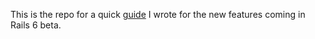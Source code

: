 This is the repo for a quick [guide](https://www.levelupcoder.com/rails-6-action-mailbox-email-to-post/) I wrote for the new features coming in Rails 6 beta.
